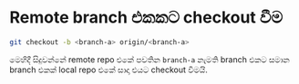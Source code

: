 # Remote branch එකකට checkout වීම

```bash
git checkout -b <branch-a> origin/<branch-a>
```
මෙහිදී සිදුවන්නේ remote repo එකේ පවතින `branch-a` නැමති branch එකට සමාන branch එකක් local repo එකේ සාදා එයට checkout වීමයි.
